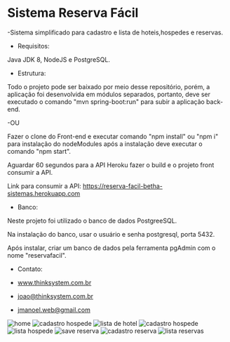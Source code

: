 # Sistema Reserva Fácil

-Sistema simplificado para cadastro e lista de hoteis,hospedes e reservas.



- Requisitos:

Java JDK 8, NodeJS e PostgreSQL.



- Estrutura:

Todo o projeto pode ser baixado por meio desse repositório, porém, a aplicação foi desenvolvida em módulos separados,
portanto, deve ser executado o comando "mvn spring-boot:run" para subir a aplicação back-end.

-OU

Fazer o clone do Front-end e executar comando "npm install" ou "npm i" para instalação do nodeModules após a instalação deve executar
o comando "npm start". 

Aguardar 60 segundos para a API Heroku fazer o build e o projeto front consumir a API.

Link para consumir a API:
https://reserva-facil-betha-sistemas.herokuapp.com


- Banco:

Neste projeto foi utilizado o banco de dados PostgreeSQL.

Na instalação do banco, usar o usuário e senha postgresql, porta 5432.

Após instalar, criar um banco de dados pela ferramenta pgAdmin com o nome "reservafacil".



- Contato:

- www.thinksystem.com.br
- joao@thinksystem.com.br
- jmanoel.web@gmail.com


![home](https://user-images.githubusercontent.com/37249144/46517340-3b6b8180-c845-11e8-8f2d-689f93c2271e.png)
![cadastro hospede](https://user-images.githubusercontent.com/37249144/46517355-445c5300-c845-11e8-8b03-9d54f3d197df.png)
![lista de hotel](https://user-images.githubusercontent.com/37249144/46517356-445c5300-c845-11e8-9a63-a71e5c7934c0.png)
![cadastro hospede](https://user-images.githubusercontent.com/37249144/46517368-49b99d80-c845-11e8-93c0-62fe2cd5c614.png)
![lista hospede](https://user-images.githubusercontent.com/37249144/46517369-4a523400-c845-11e8-8f2d-546dfdf1ea57.png)
![save reserva](https://user-images.githubusercontent.com/37249144/46517374-4de5bb00-c845-11e8-80f8-935dbc190307.png)
![cadastro reserva](https://user-images.githubusercontent.com/37249144/46517375-4e7e5180-c845-11e8-98e8-d21bb7520724.png)
![lista reservas](https://user-images.githubusercontent.com/37249144/46517376-4f16e800-c845-11e8-9d79-7f73f6b25096.png)



